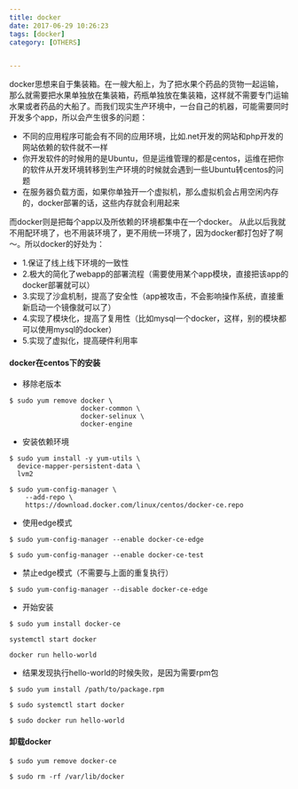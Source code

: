 ```yaml
---
title: docker
date: 2017-06-29 10:26:23
tags: [docker]
category: [OTHERS]


---
```

docker思想来自于集装箱。在一艘大船上，为了把水果个药品的货物一起运输，那么就需要把水果单独放在集装箱，药瓶单独放在集装箱，这样就不需要专门运输水果或者药品的大船了。而我们现实生产环境中，一台自己的机器，可能需要同时开发多个app，所以会产生很多的问题：
- 不同的应用程序可能会有不同的应用环境，比如.net开发的网站和php开发的网站依赖的软件就不一样
- 你开发软件的时候用的是Ubuntu，但是运维管理的都是centos，运维在把你的软件从开发环境转移到生产环境的时候就会遇到一些Ubuntu转centos的问题
- 在服务器负载方面，如果你单独开一个虚拟机，那么虚拟机会占用空闲内存的，docker部署的话，这些内存就会利用起来

而docker则是把每个app以及所依赖的环境都集中在一个docker。
从此以后我就不用配环境了，也不用装环境了，更不用统一环境了，因为docker都打包好了啊～。所以docker的好处为：
- 1.保证了线上线下环境的一致性
- 2.极大的简化了webapp的部署流程（需要使用某个app模块，直接把该app的docker部署就可以）
- 3.实现了沙盒机制，提高了安全性（app被攻击，不会影响操作系统，直接重新启动一个镜像就可以了）
- 4.实现了模块化，提高了复用性（比如mysql一个docker，这样，别的模块都可以使用mysql的docker）
- 5.实现了虚拟化，提高硬件利用率
<!--more-->

#### docker在centos下的安装
- 移除老版本
```
$ sudo yum remove docker \
                  docker-common \
                  docker-selinux \
                  docker-engine
```
- 安装依赖环境
```
$ sudo yum install -y yum-utils \
  device-mapper-persistent-data \
  lvm2
```
```
$ sudo yum-config-manager \
    --add-repo \
    https://download.docker.com/linux/centos/docker-ce.repo
```
- 使用edge模式
```
$ sudo yum-config-manager --enable docker-ce-edge
```
```
$ sudo yum-config-manager --enable docker-ce-test
```

- 禁止edge模式（不需要与上面的重复执行）
```
$ sudo yum-config-manager --disable docker-ce-edge
```

- 开始安装
```
$ sudo yum install docker-ce
```
```
systemctl start docker
```
```
docker run hello-world
```

- 结果发现执行hello-world的时候失败，是因为需要rpm包

```
$ sudo yum install /path/to/package.rpm
```
```
$ sudo systemctl start docker
```
```
$ sudo docker run hello-world
```


#### 卸载docker
```
$ sudo yum remove docker-ce
```
```
$ sudo rm -rf /var/lib/docker
```